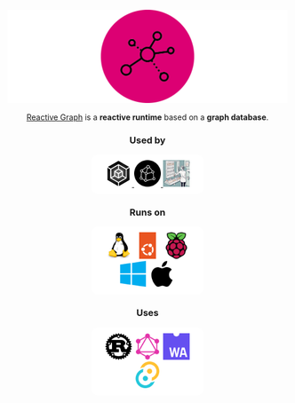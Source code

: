 <style>
    @import "https://unpkg.com/open-props";
</style>

<p align="center">
  <a href="https://github.com/reactive-graph/reactive-graph"><img src="https://raw.githubusercontent.com/reactive-graph/.github/main/profile/images/reactive-graph-full-mexican-pink-black_512.png" alt="Reactive Graph"></a>
</p>
<p align="center">
  <a href="https://github.com/reactive-graph/reactive-graph">Reactive Graph</a> is a <b>reactive runtime</b> based on a <b>graph database</b>.
</p>

<h3 align="center">Used by</h3>
<p align="center" style=" background-image: var(--gradient-5); text-align: center; background-color: white; padding: 10px; margin-left: 30%; margin-right: 30%; border-radius: 12px;">
  <a href="https://github.com/inexorgame/">
    <img src="https://raw.githubusercontent.com/reactive-graph/.github/main/profile/images/icons/inexor.png" style="width: 48px; height: 48px;" alt="Inexor">
  </a>
  <a href="https://github.com/graph-cms/">
    <img src="https://raw.githubusercontent.com/reactive-graph/.github/main/profile/images/icons/graph-cms.png" style="width: 48px; height: 48px;" alt="Graph CMS">
  </a>
  <a href="https://github.com/smearor/">
    <img src="https://raw.githubusercontent.com/reactive-graph/.github/main/profile/images/icons/smearor.jpg" style="width: 48px; height: 48px;" alt="Smearor">
  </a>
</p>


<h3 align="center">Runs on</h3>

<p align="center" style="text-align: center; background-color: white; padding: 10px; margin-left: 30%; margin-right: 30%; border-radius: 12px;">
  <img src="https://raw.githubusercontent.com/reactive-graph/.github/main/profile/images/icons/linux-original.svg" style="width: 48px; height: 48px;" alt="Linux">
  <img src="https://raw.githubusercontent.com/reactive-graph/.github/main/profile/images/icons/ubuntu-original.svg" style="width: 48px; height: 48px;" alt="Ubuntu">
  <img src="https://raw.githubusercontent.com/reactive-graph/.github/main/profile/images/icons/raspberrypi-original.svg" style="width: 48px; height: 48px;" alt="Raspberry Pi">
  <img src="https://raw.githubusercontent.com/reactive-graph/.github/main/profile/images/icons/windows8-original.svg" style="width: 48px; height: 48px;" alt="Windows">
  <img src="https://raw.githubusercontent.com/reactive-graph/.github/main/profile/images/icons/apple-original.svg" style="width: 48px; height: 48px;" alt="Mac OS X">
</p>

<h3 align="center">Uses</h3>

<p align="center" style="text-align: center; background-color: white; padding: 10px; margin-left: 30%; margin-right: 30%; border-radius: 12px;">
  <img src="https://raw.githubusercontent.com/reactive-graph/.github/main/profile/images/icons/rust-original.svg" style="width: 48px; height: 48px;" alt="Rust">
  <img src="https://raw.githubusercontent.com/reactive-graph/.github/main/profile/images/icons/graphql-plain.svg" style="width: 48px; height: 48px;" alt="GraphQL">
  <img src="https://raw.githubusercontent.com/reactive-graph/.github/main/profile/images/icons/wasm-original.svg" style="width: 48px; height: 48px;" alt="Web Assembly">
  <img src="https://raw.githubusercontent.com/reactive-graph/.github/main/profile/images/icons/tauri-original.svg" style="width: 48px; height: 48px;" alt="Tauri">
</p>
